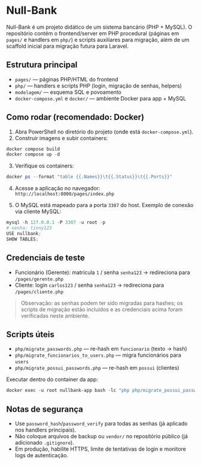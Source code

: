 # Null-Bank

Null-Bank é um projeto didático de um sistema bancário (PHP + MySQL). O repositório contém o frontend/server em PHP procedural (páginas em `pages/` e handlers em `php/`) e scripts auxiliares para migração, além de um scaffold inicial para migração futura para Laravel.

## Estrutura principal

- `pages/` — páginas PHP/HTML do frontend
- `php/` — handlers e scripts PHP (login, migração de senhas, helpers)
- `modelagem/` — esquema SQL e povoamento
- `docker-compose.yml` e `docker/` — ambiente Docker para app + MySQL

## Como rodar (recomendado: Docker)

1. Abra PowerShell no diretório do projeto (onde está `docker-compose.yml`).
2. Construir imagens e subir containers:

```powershell
docker compose build
docker compose up -d
```

3. Verifique os containers:

```powershell
docker ps --format "table {{.Names}}\t{{.Status}}\t{{.Ports}}"
```

4. Acesse a aplicação no navegador: `http://localhost:8000/pages/index.php`

5. O MySQL está mapeado para a porta `3307` do host. Exemplo de conexão via cliente MySQL:

```powershell
mysql -h 127.0.0.1 -P 3307 -u root -p
# senha: tinny123
USE nullbank;
SHOW TABLES;
```

## Credenciais de teste

- Funcionário (Gerente): matrícula `1` / senha `senha123`  → redireciona para `/pages/gerente.php`
- Cliente: login `carlos123` / senha `senha123` → redireciona para `/pages/cliente.php`

> Observação: as senhas podem ter sido migradas para hashes; os scripts de migração estão incluídos e as credenciais acima foram verificadas neste ambiente.

## Scripts úteis

- `php/migrate_passwords.php` — re-hash em `funcionario` (texto → hash)
- `php/migrate_funcionarios_to_users.php` — migra funcionários para `users`
- `php/migrate_possui_passwords.php` — re-hash em `possui` (clientes)

Executar dentro do container da app:

```powershell
docker exec -u root nullbank-app bash -lc "php php/migrate_possui_passwords.php"
```

## Notas de segurança

- Use `password_hash`/`password_verify` para todas as senhas (já aplicado nos handlers principais).
- Não coloque arquivos de backup ou `vendor/` no repositório público (já adicionado `.gitignore`).
- Em produção, habilite HTTPS, limite de tentativas de login e monitore logs de autenticação.


